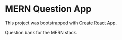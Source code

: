 # MERN Question App

This project was bootstrapped with [Create React App](https://github.com/facebook/create-react-app).

Question bank for the MERN stack.
